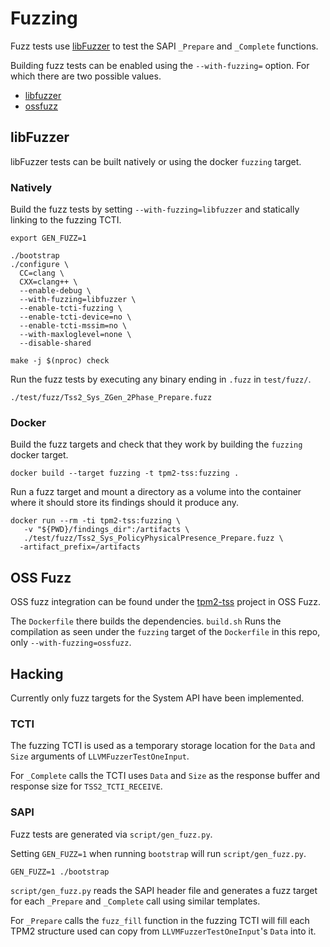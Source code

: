 # Fuzzing

Fuzz tests use [libFuzzer](http://llvm.org/docs/LibFuzzer.html) to test the SAPI
`_Prepare` and `_Complete` functions.

Building fuzz tests can be enabled using the `--with-fuzzing=` option. For which
there are two possible values.

- [libfuzzer](#libfuzzer)
- [ossfuzz](#oss-fuzz)

## libFuzzer

libFuzzer tests can be built natively or using the docker `fuzzing` target.

### Natively

Build the fuzz tests by setting `--with-fuzzing=libfuzzer` and statically
linking to the fuzzing TCTI.

```console
export GEN_FUZZ=1

./bootstrap
./configure \
  CC=clang \
  CXX=clang++ \
  --enable-debug \
  --with-fuzzing=libfuzzer \
  --enable-tcti-fuzzing \
  --enable-tcti-device=no \
  --enable-tcti-mssim=no \
  --with-maxloglevel=none \
  --disable-shared

make -j $(nproc) check
```

Run the fuzz tests by executing any binary ending in `.fuzz` in `test/fuzz/`.

```console
./test/fuzz/Tss2_Sys_ZGen_2Phase_Prepare.fuzz
```

### Docker

Build the fuzz targets and check that they work by building the `fuzzing` docker
target.

```console
docker build --target fuzzing -t tpm2-tss:fuzzing .
```

Run a fuzz target and mount a directory as a volume into the container where it
should store its findings should it produce any.

```console
docker run --rm -ti tpm2-tss:fuzzing \
   -v "${PWD}/findings_dir":/artifacts \
   ./test/fuzz/Tss2_Sys_PolicyPhysicalPresence_Prepare.fuzz \
  -artifact_prefix=/artifacts
```

## OSS Fuzz

OSS fuzz integration can be found under the
[tpm2-tss](https://github.com/google/oss-fuzz/tree/master/projects/tpm2-tss)
project in OSS Fuzz.

The `Dockerfile` there builds the dependencies. `build.sh` Runs the compilation
as seen under the `fuzzing` target of the `Dockerfile` in this repo, only
`--with-fuzzing=ossfuzz`.

## Hacking

Currently only fuzz targets for the System API have been implemented.

### TCTI

The fuzzing TCTI is used as a temporary storage location for the `Data` and
`Size` arguments of `LLVMFuzzerTestOneInput`.

For `_Complete` calls the TCTI uses `Data` and `Size` as the response buffer and
response size for `TSS2_TCTI_RECEIVE`.

### SAPI

Fuzz tests are generated via `script/gen_fuzz.py`.

Setting `GEN_FUZZ=1` when running `bootstrap` will run `script/gen_fuzz.py`.

```console
GEN_FUZZ=1 ./bootstrap
```

`script/gen_fuzz.py` reads the SAPI header file and generates a fuzz target for
each `_Prepare` and `_Complete` call using similar templates.

For `_Prepare` calls the `fuzz_fill` function in the fuzzing TCTI will fill each
TPM2 structure used can copy from `LLVMFuzzerTestOneInput`'s `Data` into it.
